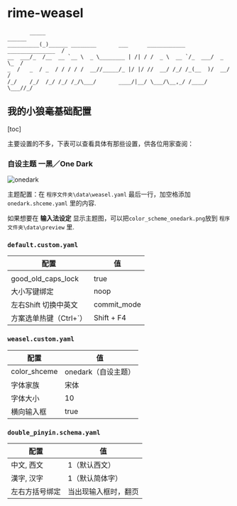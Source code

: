 # rime-weasel

```
       _____                                                         ______
__________(_)______ ________       ___      ____________ _______________  /
__  ___/_  /__  __ `__ \  _ \________ | /| / /  _ \  __ `/_  ___/  _ \_  / 
_  /   _  / _  / / / / /  __//_____/_ |/ |/ //  __/ /_/ /_(__  )/  __/  /  
/_/    /_/  /_/ /_/ /_/\___/       ____/|__/ \___/\__,_/ /____/ \___//_/   
```

## 我的小狼毫基础配置

[toc]

主要设置的不多，下表可以查看具体有那些设置，供各位用家查阅：

### 自设主题 一黑／One Dark

![onedark](https://github.com/weirick/rime-weasel/blob/main/color_scheme_onedark.png)

主题配置：在 `程序文件夹\data\weasel.yaml` 最后一行，加空格添加 `onedark.shceme.yaml` 里的内容.

如果想要在 **输入法设定** 显示主题图，可以把`color_scheme_onedark.png`放到 `程序文件夹\data\preview` 里.

### `default.custom.yaml`

| 配置                   | 值          |
| ---------------------- | ----------- |
|												|							|
| good_old_caps_lock     | true        |
| 大小写键绑定           | noop        |
| 左右Shift 切换中英文   | commit_mode |
| 方案选单热键（Ctrl+`） | Shift + F4  |

### `weasel.custom.yaml`

| 配置         | 值                  |
| ------------ | ------------------- |
| color_shceme | onedark（自设主题） |
| 字体家族     | 宋体                |
| 字体大小     | 10                  |
| 横向输入框   | true                |

### `double_pinyin.schema.yaml`

| 配置       | 值   |
| ---------- | ---- |
| 中文, 西文 | 1（默认西文）  |
| 漢字, 汉字   | 1（默认简体字） |
| 左右方括号绑定 | 当出现输入框时，翻页 |
